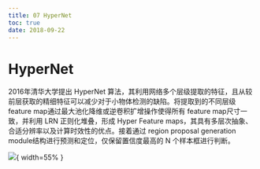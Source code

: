 ```yaml
---
title: 07 HyperNet
toc: true
date: 2018-09-22
---
```

# HyperNet


2016年清华大学提出 HyperNet 算法，其利用网络多个层级提取的特征，且从较前层获取的精细特征可以减少对于小物体检测的缺陷。将提取到的不同层级 feature map通过最大池化降维或逆卷积扩增操作使得所有 feature map尺寸一致，并利用 LRN 正则化堆叠，形成 Hyper
Feature maps，其具有多层次抽象、合适分辨率以及计算时效性的优点。接着通过 region proposal generation module结构进行预测和定位，仅保留置信度最高的 N 个样本框进行判断。

![](http://images.iterate.site/blog/image/180922/Kecbh2JeCI.png?imageslim){ width=55% }
